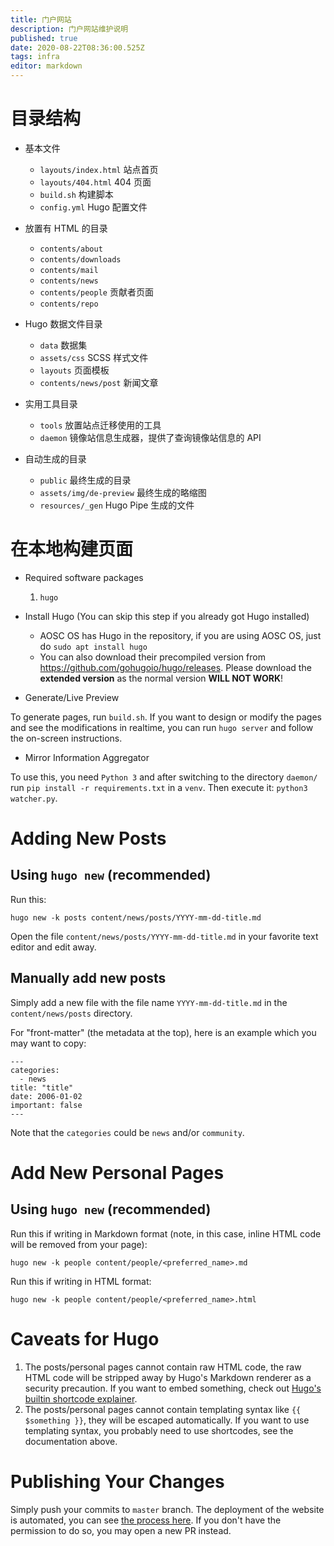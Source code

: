```yaml
---
title: 门户网站
description: 门户网站维护说明
published: true
date: 2020-08-22T08:36:00.525Z
tags: infra
editor: markdown
---
```


# 目录结构

- 基本文件
    - `layouts/index.html` 站点首页
    - `layouts/404.html` 404 页面
    - `build.sh` 构建脚本
    - `config.yml` Hugo 配置文件

- 放置有 HTML 的目录
    - `contents/about`
    - `contents/downloads`
    - `contents/mail`
    - `contents/news`
    - `contents/people` 贡献者页面
    - `contents/repo`

- Hugo 数据文件目录
    - `data` 数据集
    - `assets/css` SCSS 样式文件
    - `layouts` 页面模板
    - `contents/news/post` 新闻文章

- 实用工具目录
    - `tools` 放置站点迁移使用的工具
    - `daemon` 镜像站信息生成器，提供了查询镜像站信息的 API

- 自动生成的目录
    - `public` 最终生成的目录
    - `assets/img/de-preview` 最终生成的略缩图
    - `resources/_gen` Hugo Pipe 生成的文件

# 在本地构建页面

- Required software packages
    1. `hugo`

- Install Hugo (You can skip this step if you already got Hugo installed)

    - AOSC OS has Hugo in the repository, if you are using AOSC OS, just do `sudo apt install hugo`
    - You can also download their precompiled version from https://github.com/gohugoio/hugo/releases. Please download the **extended version** as the normal version **WILL NOT WORK**!

- Generate/Live Preview

To generate pages, run `build.sh`. If you want to design or modify the pages and see the modifications in realtime, you can run `hugo server` and follow the on-screen instructions.

- Mirror Information Aggregator

To use this, you need `Python 3` and after switching to the directory `daemon/` run `pip install -r requirements.txt` in a `venv`. Then execute it: `python3 watcher.py`.

# Adding New Posts

## Using `hugo new` (recommended)

Run this:

```hugo new -k posts content/news/posts/YYYY-mm-dd-title.md```

Open the file `content/news/posts/YYYY-mm-dd-title.md` in your favorite text editor and edit away.

## Manually add new posts

Simply add a new file with the file name `YYYY-mm-dd-title.md` in the `content/news/posts` directory.

For "front-matter" (the metadata at the top), here is an example which you may want to copy:

```
---
categories:
  - news
title: "title"
date: 2006-01-02
important: false
---
```

Note that the `categories` could be `news` and/or `community`.

# Add New Personal Pages

## Using `hugo new` (recommended)

Run this if writing in Markdown format (note, in this case, inline HTML code will be removed from your page):

```hugo new -k people content/people/<preferred_name>.md```

Run this if writing in HTML format:

```hugo new -k people content/people/<preferred_name>.html```

# Caveats for Hugo

1. The posts/personal pages cannot contain raw HTML code, the raw HTML code will be stripped away by Hugo's Markdown renderer as a security precaution. If you want to embed something, check out [Hugo's builtin shortcode explainer](https://gohugo.io/content-management/shortcodes/#use-hugos-built-in-shortcodes).
1. The posts/personal pages cannot contain templating syntax like `{{ $something }}`, they will be escaped automatically. If you want to use templating syntax, you probably need to use shortcodes, see the documentation above.

# Publishing Your Changes

Simply push your commits to `master` branch. The deployment of the website is automated, you can see [the process here](https://dev.azure.com/AOSC-Dev/aosc-portal-kiss.github.io/_build?definitionId=1&_a=summary). If you don't have the permission to do so, you may open a new PR instead.
